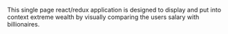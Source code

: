 This single page react/redux application is designed to display and put into context extreme wealth by visually comparing the users salary with billionaires.
